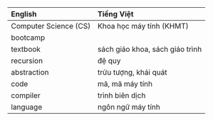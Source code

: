 |English|Tiếng Việt|
|:------|:---------|
|Computer Science (CS)|Khoa học máy tính (KHMT)|
|bootcamp||
|textbook|sách giáo khoa, sách giáo trình|
|recursion|đệ quy|
|abstraction|trừu tượng, khái quát|
|code|mã, mã máy tính|
|compiler|trình biên dịch|
|language|ngôn ngữ máy tính|
